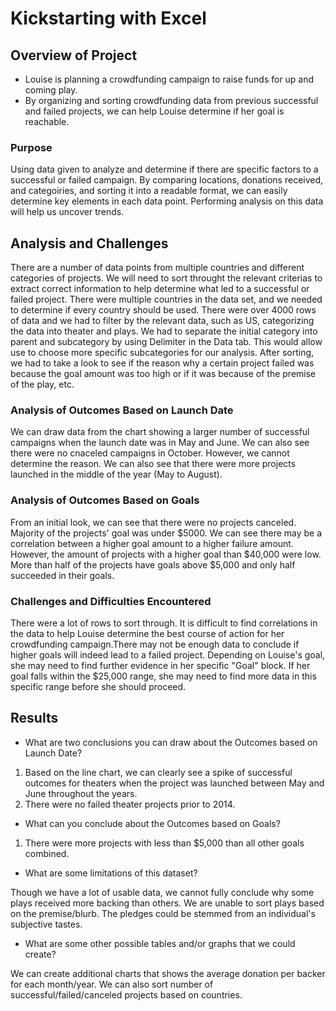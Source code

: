 # Kickstarting with Excel

## Overview of Project
- Louise is planning a crowdfunding campaign to raise funds for up and coming play. 
- By organizing and sorting crowdfunding data from previous successful and failed projects, we can help Louise determine if her goal is reachable.

### Purpose
Using data given to analyze and determine if there are specific factors to a successful or failed campaign. By comparing locations, donations received, and categoiries, and sorting it into a readable format, we can easily determine key elements in each data point.
Performing analysis on this data will help us uncover trends. 

## Analysis and Challenges
There are a number of data points from multiple countries and different categories of projects. We will need to sort throught the relevant criterias to extract correct information to help determine what led to a successful or failed project.
There were multiple countries in the data set, and we needed to determine if every country should be used.
There were over 4000 rows of data and we had to filter by the relevant data, such as US, categorizing the data into theater and plays.
We had to separate the initial category into parent and subcategory by using Delimiter in the Data tab. This would allow use to choose more specific subcategories for our analysis.
After sorting, we had to take a look to see if the reason why a certain project failed was because the goal amount was too high or if it was because of the premise of the play, etc.


### Analysis of Outcomes Based on Launch Date
We can draw data from the chart showing a larger number of successful campaigns when the launch date was in May and June. We can also see there were no cnaceled campaigns in October. However, we cannot determine the reason.
We can also see that there were more projects launched in the middle of the year (May to August).

### Analysis of Outcomes Based on Goals
From an initial look, we can see that there were no projects canceled. Majority of the projects' goal was under $5000. We can see there may be a correlation between a higher goal amount to a higher failure amount. However, the amount of projects with a higher goal than $40,000 were low.
More than half of the projects have goals above $5,000 and only half succeeded in their goals.

### Challenges and Difficulties Encountered
There were a lot of rows to sort through. It is difficult to find correlations in the data to help Louise determine the best course of action for her crowdfunding campaign.There may not be enough data to conclude if higher goals will indeed lead to a failed project.
Depending on Louise's goal, she may need to find further evidence in her specific "Goal" block. If her goal falls within the $25,000 range, she may need to find more data in this specific range before she should proceed.

## Results

- What are two conclusions you can draw about the Outcomes based on Launch Date?
1) Based on the line chart, we can clearly see a spike of successful outcomes for theaters when the project was launched between May and June throughout the years. 
2) There were no failed theater projects prior to 2014.

- What can you conclude about the Outcomes based on Goals?
1) There were more projects with less than $5,000 than all other goals combined.

- What are some limitations of this dataset?

Though we have a lot of usable data, we cannot fully conclude why some plays received more backing than others. 
We are unable to sort plays based on the premise/blurb. The pledges could be stemmed from an individual's subjective tastes.

- What are some other possible tables and/or graphs that we could create?

We can create additional charts that shows the average donation  per backer for each month/year.
We can also sort number of successful/failed/canceled projects based on countries.
